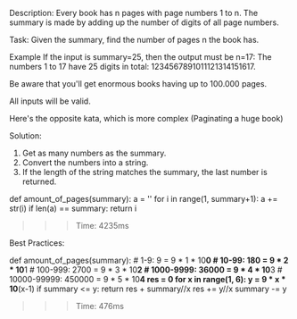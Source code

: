 Description:
Every book has n pages with page numbers 1 to n. The summary is made by adding up the number of digits of all page numbers.

Task: Given the summary, find the number of pages n the book has.

Example
If the input is summary=25, then the output must be n=17: The numbers 1 to 17 have 25 digits in total: 1234567891011121314151617.

Be aware that you'll get enormous books having up to 100.000 pages.

All inputs will be valid.

Here's the opposite kata, which is more complex (Paginating a huge book)







Solution:
1. Get as many numbers as the summary.
2. Convert the numbers into a string.
3. If the length of the string matches the summary, the last number is returned.





def amount_of_pages(summary):
    a = ''
    for i in range(1, summary+1):
        a += str(i)
        if len(a) == summary:
            return i
            
            
>>> Time: 4235ms








Best Practices:


def amount_of_pages(summary):
    # 1-9:          9       = 9 * 1 * 10**0
    # 10-99:        180     = 9 * 2 * 10**1
    # 100-999:      2700    = 9 * 3 * 10**2
    # 1000-9999:    36000   = 9 * 4 * 10**3
    # 10000-99999:  450000  = 9 * 5 * 10**4
    res = 0
    for x in range(1, 6):
        y = 9 * x * 10**(x-1)
        if summary <= y:
            return res + summary//x
        res += y//x
        summary -= y
        
        
>>> Time: 476ms




